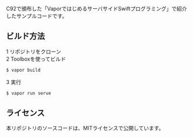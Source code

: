 C92で頒布した「VaporではじめるサーバサイドSwiftプログラミング」で紹介したサンプルコードです。

## ビルド方法

1 リポジトリをクローン   
2 Toolboxを使ってビルド

```bash
$ vapor build
```

3 実行

```bash
$ vapor run serve
``` 

## ライセンス

本リポジトリのソースコードは、MITライセンスで公開しています。